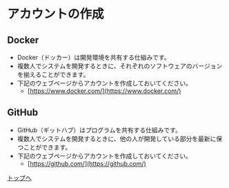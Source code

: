 
# アカウントの作成
## Docker
- Docker（ドッカー）は開発環境を共有する仕組みです。
- 複数人でシステムを開発するときに、それぞれのソフトウェアのバージョンを揃えることができます。
- 下記のウェブページからアカウントを作成しておいてください。
  - [https://www.docker.com/](https://www.docker.com/)

## GitHub
- GitHub（ギットハブ）はプログラムを共有する仕組みです。
- 複数人でシステムを開発するときに、他の人が開発している部分を最新に保つことができます。
- 下記のウェブページからアカウントを作成しておいてください。
  - [https://github.com/](https://github.com/)

[トップへ](#)
